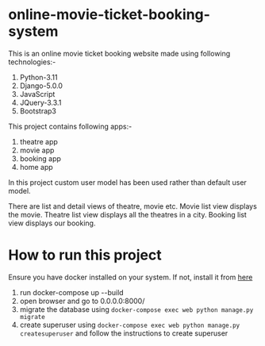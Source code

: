 # online-movie-ticket-booking-system
This is an online movie ticket booking website  made using following technologies:-
  1. Python-3.11
  2. Django-5.0.0
  3. JavaScript
  4. JQuery-3.3.1
  5. Bootstrap3

This project contains following apps:-
  1. theatre app
  2. movie app
  3. booking app
  4. home app
 
 In this project custom user model has been used rather than default user model.

 There are list and detail views of theatre, movie etc. 
 Movie list view displays the movie.
 Theatre list view displays all the theatres in a city.
 Booking list view displays our booking.


# How to run this project
Ensure you have docker installed on your system. If not, install it from [here](https://docs.docker.com/get-docker/)
1. run docker-compose up --build
2. open browser and go to 0.0.0.0:8000/
3. migrate the database using `docker-compose exec web python manage.py migrate`
4. create superuser using `docker-compose exec web python manage.py createsuperuser` and follow the instructions to create superuser
 
